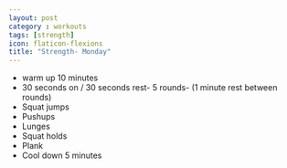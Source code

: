 ```yaml
---
layout: post
category : workouts
tags: [strength]
icon: flaticon-flexions
title: "Strength- Monday"
---
```

* warm up 10 minutes
* 30 seconds on / 30 seconds rest- 5 rounds- (1 minute rest between rounds)
* Squat jumps
* Pushups
* Lunges
* Squat holds
* Plank
* Cool down 5 minutes
